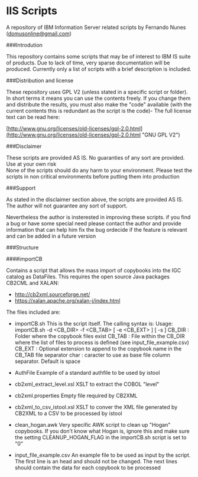 # IIS Scripts

A repository of IBM Information Server related scripts by Fernando Nunes (domusonline@gmail.com)

###Introdution

This repository contains some scripts that may be of interest to IBM IS suite of products.
Due to lack of time, very sparse documentation will be produced.
Currently only a list of scripts with a brief description is included.

###Distribution and license

These repository uses GPL V2 (unless stated in a specific script or folder). In short terms it means you can use the contents freely. If you change them and distribute the results, you must also make the "code" available (with the current contents this is redundant as the script is the code)- The full license text can be read here:

[http://www.gnu.org/licenses/old-licenses/gpl-2.0.html](http://www.gnu.org/licenses/old-licenses/gpl-2.0.html "GNU GPL V2")

###Disclaimer

These scripts are provided AS IS. No guaranties of any sort are provided. Use at your own risk<br/>
None of the scripts should do any harm to your environment.
Please test the scripts in non critical environments before putting them into production

###Support

As stated in the disclaimer section above, the scripts are provided AS IS. The author will not guarantee any sort of support.

Nevertheless the author is insterested in improving these scripts. if you find a bug or have some special need please contact the author and provide information that can help him fix the bug ordecide if the feature is relevant and can be added in a future version

###Structure

####importCB

Contains a script that allows the mass import of copybooks into the IGC catalog as DataFiles. This requires the open source Java packages CB2CML and XALAN:
- http://cb2xml.sourceforge.net/
- https://xalan.apache.org/xalan-j/index.html

The files included are:
- importCB.sh
This is the script itself. The calling syntax is:
Usage: importCB.sh -d <CB_DIR> -f <CB_TAB> [ -e <CB_EXT> ] [ -s <separator char> ]
        CB_DIR : Folder where the copybook files exist
        CB_TAB : File within the CB_DIR where the list of files to process is defined (see input_file_example.csv)
        CB_EXT : Optional extension to append to the copybook name in the CB_TAB file
  separator char : caracter to use as base file column separator. Default is space

- AuthFile
Example of a standard authfile to be used by istool

- cb2xml_extract_level.xsl
XSLT to extract the COBOL "level"

- cb2xml.properties
Empty file required by CB2XML

- cb2xml_to_csv_istool.xsl
XSLT to conver the XML file generated by CB2XML to a CSV to be processed by istool

- clean_hogan.awk
Very specific AWK script to clean up "Hogan" copybooks. If you don't know what Hogan is, ignore this and make sure the setting CLEANUP_HOGAN_FLAG in the importCB.sh script is set to "0"

- input_file_example.csv
An example file to be used as input by the script. The first line is an head and should not be changed. The next lines should contain the data for each copybook to be processed

